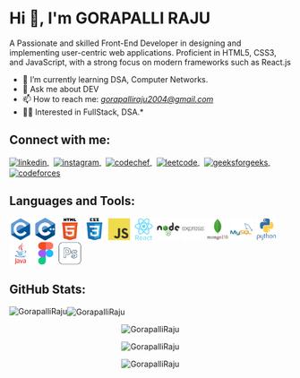 # Hi 👋, I'm GORAPALLI RAJU

A Passionate and skilled Front-End Developer in designing and implementing user-centric web applications. Proficient in HTML5, CSS3, and JavaScript, with a strong focus on modern frameworks such as React.js

- 🔭 I’m currently learning DSA, Computer Networks.
- 💬 Ask me about DEV
- 📫 How to reach me: *gorapalliraju2004@gmail.com*
- 🧑‍💻 Interested in FullStack, DSA.*

## Connect with me:
<p align="left">
    <a href="https://www.linkedin.com/in/raju-gorapalli-732963257/" target="_blank">
        <img align="center" src="https://img.icons8.com/color/48/000000/linkedin.png" alt="linkedin" height="40" width="40" />
    </a>&nbsp;
    <a href="https://instagram.com/raju__rocks___143" target="_blank">
        <img align="center" src="https://img.icons8.com/color/48/000000/instagram-new.png" alt="instagram" height="40" width="40" />
    </a>&nbsp;
    <a href="https://www.codechef.com/users/raju_2004" target="_blank">
        <img align="center" src="https://img.icons8.com/color/48/000000/codechef.png" alt="codechef" height="40" width="40" />
    </a>&nbsp;
    <a href="https://leetcode.com/Raju2004" target="_blank">
        <img align="center" src="https://upload.wikimedia.org/wikipedia/commons/1/19/LeetCode_logo_black.png" alt="leetcode" height="40" width="40" />
    </a>&nbsp;
    <a href="https://auth.geeksforgeeks.org/user/gorapalli8g05
" target="_blank">
        <img align="center" src="https://upload.wikimedia.org/wikipedia/commons/4/43/GeeksforGeeks.svg" alt="geeksforgeeks" height="40" width="40" />
    </a>&nbsp;
    <a href="https://codeforces.com/profile/gorapalliraju2004" target="_blank">
        <img align="center" src="https://raw.githubusercontent.com/rahuldkjain/github-profile-readme-generator/master/src/images/icons/Social/codeforces.svg" alt="codeforces" height="40" width="40" />
    </a>
</p>

## Languages and Tools:
<p align="left">
    <img src="https://raw.githubusercontent.com/devicons/devicon/master/icons/c/c-original.svg" alt="c" width="40" height="40"/> 
    <img src="https://raw.githubusercontent.com/devicons/devicon/master/icons/cplusplus/cplusplus-original.svg" alt="cplusplus" width="40" height="40"/> 
    <img src="https://raw.githubusercontent.com/devicons/devicon/master/icons/html5/html5-original-wordmark.svg" alt="html5" width="40" height="40"/> 
    <img src="https://raw.githubusercontent.com/devicons/devicon/master/icons/css3/css3-original-wordmark.svg" alt="css3" width="40" height="40"/> 
    <img src="https://raw.githubusercontent.com/devicons/devicon/master/icons/javascript/javascript-original.svg" alt="javascript" width="40" height="40"/> 
    <img src="https://raw.githubusercontent.com/devicons/devicon/master/icons/react/react-original-wordmark.svg" alt="react" width="40" height="40"/> 
    <img src="https://raw.githubusercontent.com/devicons/devicon/master/icons/nodejs/nodejs-original-wordmark.svg" alt="nodejs" width="40" height="40"/> 
    <img src="https://raw.githubusercontent.com/devicons/devicon/master/icons/express/express-original-wordmark.svg" alt="express" width="40" height="40"/> 
    <img src="https://raw.githubusercontent.com/devicons/devicon/master/icons/mongodb/mongodb-original-wordmark.svg" alt="mongodb" width="40" height="40"/> 
    <img src="https://raw.githubusercontent.com/devicons/devicon/master/icons/mysql/mysql-original-wordmark.svg" alt="mysql" width="40" height="40"/> 
    <img src="https://raw.githubusercontent.com/devicons/devicon/master/icons/python/python-original-wordmark.svg" alt="python" width="40" height="40"/> 
    <img src="https://raw.githubusercontent.com/devicons/devicon/master/icons/java/java-original-wordmark.svg" alt="java" width="40" height="40"/> 
    <img src="https://raw.githubusercontent.com/devicons/devicon/master/icons/figma/figma-original.svg" alt="figma" width="40" height="40"/> 
    <img src="https://raw.githubusercontent.com/devicons/devicon/master/icons/photoshop/photoshop-line.svg" alt="photoshop" width="40" height="40"/> 
</p>

## GitHub Stats:
<p>
    <img align="left" src="https://github-readme-stats.vercel.app/api/top-langs?username=GorapalliRaju&show_icons=true&locale=en&layout=compact&theme=dark&langs_count=10&hide=java,python,c,c++" alt="GorapalliRaju" />
    <img align="center" src="https://github-readme-stats.vercel.app/api?username=GorapalliRaju&show_icons=true&locale=en&theme=dark" alt="GorapalliRaju" />
</p>

<p align="center">
    <img src="https://github-readme-streak-stats.herokuapp.com/?user=GorapalliRaju&theme=dark" alt="GorapalliRaju" />
</p>

<p align="center">
    <img src="https://komarev.com/ghpvc/?username=GorapalliRaju&label=Profile%20views&color=0e75b6&style=flat" alt="GorapalliRaju" />
</p>

<p align="center">
    <img src="https://github-profile-trophy.vercel.app/?username=GorapalliRaju&theme=darkhub" alt="GorapalliRaju" />
</p>
